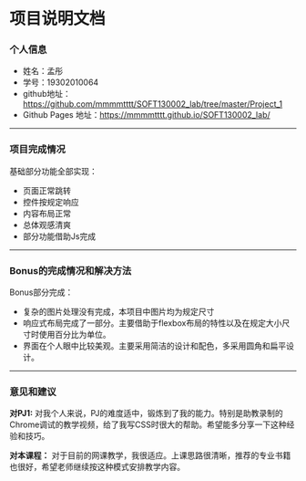 # 项目说明文档
### 个人信息
- 姓名：孟彤
- 学号：19302010064
- github地址：https://github.com/mmmmtttt/SOFT130002_lab/tree/master/Project_1
- Github Pages 地址：https://mmmmtttt.github.io/SOFT130002_lab/

---
### 项目完成情况
基础部分功能全部实现：
- 页面正常跳转
- 控件按规定响应
- 内容布局正常
- 总体观感清爽
- 部分功能借助Js完成

---
### Bonus的完成情况和解决方法
Bonus部分完成：
- 复杂的图片处理没有完成，本项目中图片均为规定尺寸
- 响应式布局完成了一部分。主要借助于flexbox布局的特性以及在规定大小尺寸时使用百分比为单位。
- 界面在个人眼中比较美观。主要采用简洁的设计和配色，多采用圆角和扁平设计。

---
### 意见和建议

**对PJ1:**
对我个人来说，PJ的难度适中，锻炼到了我的能力。特别是助教录制的Chrome调试的教学视频，给了我写CSS时很大的帮助。希望能多分享一下这种经验和技巧。

**对本课程：**
对于目前的网课教学，我很适应。上课思路很清晰，推荐的专业书籍也很好，希望老师继续按这种模式安排教学内容。